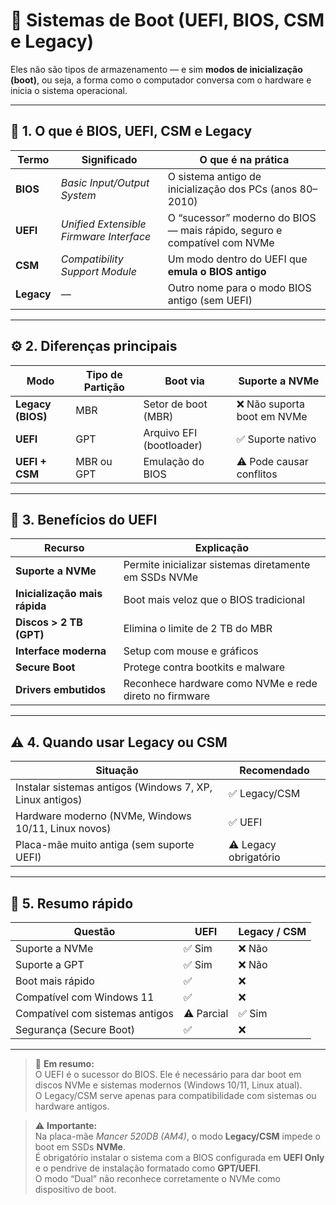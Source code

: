 # 🧩 Sistemas de Boot (UEFI, BIOS, CSM e Legacy)

Eles não são tipos de armazenamento — e sim **modos de inicialização (boot)**, ou seja, a forma como o computador conversa com o hardware e inicia o sistema operacional.

---

## 🧠 1. O que é BIOS, UEFI, CSM e Legacy

| Termo | Significado | O que é na prática |
|--------|--------------|--------------------|
| **BIOS** | *Basic Input/Output System* | O sistema antigo de inicialização dos PCs (anos 80–2010) |
| **UEFI** | *Unified Extensible Firmware Interface* | O “sucessor” moderno do BIOS — mais rápido, seguro e compatível com NVMe |
| **CSM** | *Compatibility Support Module* | Um modo dentro do UEFI que **emula o BIOS antigo** |
| **Legacy** | — | Outro nome para o modo BIOS antigo (sem UEFI) |

---

## ⚙️ 2. Diferenças principais

| Modo | Tipo de Partição | Boot via | Suporte a NVMe |
|------|------------------|-----------|----------------|
| **Legacy (BIOS)** | MBR | Setor de boot (MBR) | ❌ Não suporta boot em NVMe |
| **UEFI** | GPT | Arquivo EFI (bootloader) | ✅ Suporte nativo |
| **UEFI + CSM** | MBR ou GPT | Emulação do BIOS | ⚠️ Pode causar conflitos |

---

## 🚀 3. Benefícios do UEFI

| Recurso | Explicação |
|----------|------------|
| **Suporte a NVMe** | Permite inicializar sistemas diretamente em SSDs NVMe |
| **Inicialização mais rápida** | Boot mais veloz que o BIOS tradicional |
| **Discos > 2 TB (GPT)** | Elimina o limite de 2 TB do MBR |
| **Interface moderna** | Setup com mouse e gráficos |
| **Secure Boot** | Protege contra bootkits e malware |
| **Drivers embutidos** | Reconhece hardware como NVMe e rede direto no firmware |

---

## ⚠️ 4. Quando usar Legacy ou CSM

| Situação | Recomendado |
|-----------|--------------|
| Instalar sistemas antigos (Windows 7, XP, Linux antigos) | ✅ Legacy/CSM |
| Hardware moderno (NVMe, Windows 10/11, Linux novos) | ✅ UEFI |
| Placa-mãe muito antiga (sem suporte UEFI) | ⚠️ Legacy obrigatório |

---

## 🧩 5. Resumo rápido

| Questão | UEFI | Legacy / CSM |
|----------|------|---------------|
| Suporte a NVMe | ✅ Sim | ❌ Não |
| Suporte a GPT | ✅ Sim | ❌ Não |
| Boot mais rápido | ✅ | ❌ |
| Compatível com Windows 11 | ✅ | ❌ |
| Compatível com sistemas antigos | ⚠️ Parcial | ✅ Sim |
| Segurança (Secure Boot) | ✅ | ❌ |

---

> 💬 **Em resumo:**  
> O UEFI é o sucessor do BIOS. Ele é necessário para dar boot em discos NVMe e sistemas modernos (Windows 10/11, Linux atual).  
> O Legacy/CSM serve apenas para compatibilidade com sistemas ou hardware antigos.


> ⚠️ **Importante:**  
> Na placa-mãe *Mancer 520DB (AM4)*, o modo **Legacy/CSM** impede o boot em SSDs **NVMe**.  
> É obrigatório instalar o sistema com a BIOS configurada em **UEFI Only** e o pendrive de instalação formatado como **GPT/UEFI**.  
> O modo “Dual” não reconhece corretamente o NVMe como dispositivo de boot.

